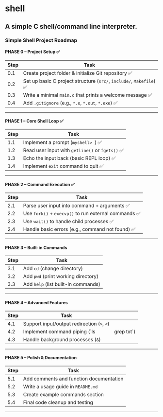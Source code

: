 # shell
A simple C shell/command line interpreter.
---

### **Simple Shell Project Roadmap**

#### **PHASE 0 – Project Setup** ✅

| Step | Task                                                              |
| ---- | ----------------------------------------------------------------- |
| 0.1  | Create project folder & initialize Git repository ✅              |
| 0.2  | Set up basic C project structure (`src/`, `include/`, `Makefile`) ✅|
| 0.3  | Write a minimal `main.c` that prints a welcome message ✅           |
| 0.4  | Add `.gitignore` (e.g., `*.o`, `*.out`, `*.exe`) ✅               |

---

#### **PHASE 1 – Core Shell Loop** ✅

| Step | Task                                          |
| ---- | --------------------------------------------- |
| 1.1  | Implement a prompt (`myshell> `) ✅             |
| 1.2  | Read user input with `getline()` or `fgets()` ✅ |
| 1.3  | Echo the input back (basic REPL loop) ✅        |
| 1.4  | Implement `exit` command to quit ✅             |

---

#### **PHASE 2 – Command Execution** ✅ 

| Step | Task                                               |
| ---- | -------------------------------------------------- |
| 2.1  | Parse user input into command + arguments ✅         |
| 2.2  | Use `fork()` + `execvp()` to run external commands ✅  |
| 2.3  | Use `wait()` to handle child processes ✅              |
| 2.4  | Handle basic errors (e.g., command not found) ✅      |

---

#### **PHASE 3 – Built-in Commands**

| Step | Task                                |
| ---- | ----------------------------------- |
| 3.1  | Add `cd` (change directory)         |
| 3.2  | Add `pwd` (print working directory) |
| 3.3  | Add `help` (list built-in commands) |

---

#### **PHASE 4 – Advanced Features**

| Step | Task                                        |             |
| ---- | ------------------------------------------- | ----------- |
| 4.1  | Support input/output redirection (`>`, `<`) |             |
| 4.2  | Implement command piping (\`ls              | grep txt\`) |
| 4.3  | Handle background processes (`&`)           |             |

---

#### **PHASE 5 – Polish & Documentation**

| Step | Task                                    |
| ---- | --------------------------------------- |
| 5.1  | Add comments and function documentation |
| 5.2  | Write a usage guide in `README.md`      |
| 5.3  | Create example commands section         |
| 5.4  | Final code cleanup and testing          |

---